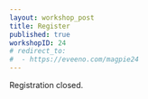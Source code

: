 ```yaml
---
layout: workshop_post
title: Register
published: true
workshopID: 24
# redirect_to:
#  - https://eveeno.com/magpie24
---
```

Registration closed.
